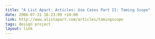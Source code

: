 ```yaml
---
title: "A List Apart: Articles: Use Cases Part II: Taming Scope"
date: 2006-07-31 16:23:09 +10:00
link: http://www.alistapart.com/articles/tamingscope
tags: design project
layout: link
---
```

